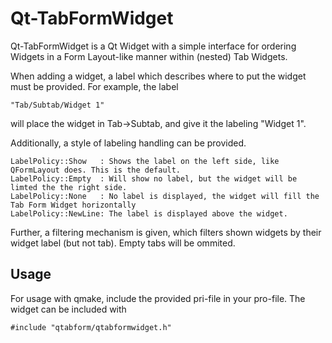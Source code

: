 # Qt-TabFormWidget
Qt-TabFormWidget is a Qt Widget with a simple interface for ordering Widgets in a Form Layout-like manner within (nested) Tab Widgets.

When adding a widget, a label which describes where to put the widget must be provided. For example, the label
```
"Tab/Subtab/Widget 1"
```
will place the widget in Tab->Subtab, and give it the labeling "Widget 1".

Additionally, a style of labeling handling can be provided.
```
LabelPolicy::Show   : Shows the label on the left side, like QFormLayout does. This is the default.
LabelPolicy::Empty  : Will show no label, but the widget will be limted the the right side.
LabelPolicy::None   : No label is displayed, the widget will fill the Tab Form Widget horizontally
LabelPolicy::NewLine: The label is displayed above the widget.
```

Further, a filtering mechanism is given, which filters shown widgets by their widget label (but not tab). Empty tabs will be ommited.

## Usage

For usage with qmake, include the provided pri-file in your pro-file. The widget can be included with
```
#include "qtabform/qtabformwidget.h"
```

